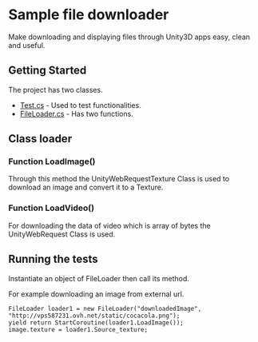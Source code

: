 # Sample file downloader

Make downloading and displaying files through Unity3D apps easy, clean and useful.

## Getting Started

The project has two classes.

* [Test.cs](https://github.com/wissemkhayati/File-loader/blob/master/Assets/Scripts/Test.cs) - Used to test functionalities.
* [FileLoader.cs](https://github.com/wissemkhayati/File-loader/blob/master/Assets/Scripts/FileLoader.cs) - Has two functions.


## Class loader

### Function LoadImage()

Through this method the UnityWebRequestTexture Class is used to download an image and convert it to a Texture.


### Function LoadVideo()

For downloading the data of video which is array of bytes the UnityWebRequest Class is used.


## Running the tests

Instantiate an object of FileLoader then call its method.

For example downloading an image from external url.

```
FileLoader loader1 = new FileLoader("downloadedImage", "http://vps587231.ovh.net/static/cocacola.png");
yield return StartCoroutine(loader1.LoadImage());
image.texture = loader1.Source_texture;
```
